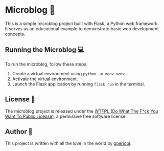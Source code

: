 # Microblog 📝

This is a simple microblog project built with Flask, a Python web framework. It serves as an educational example to demonstrate basic web development concepts.

## Running the Microblog 💻

To run the microblog, follow these steps:

1. Create a virtual environment using `python -m venv venv`.
2. Activate the virtual environment.
3. Launch the Flask application by running `flask run` in the terminal.

## License 📜

The microblog project is released under the [WTFPL (Do What The F*ck You Want To Public License)](LICENSE), a permissive free software license.

## Author 💖

This project is written with all the love in the world by [gpericol](https://github.com/gpericol).
